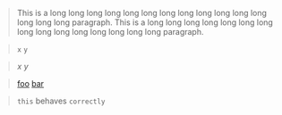 > This is a long long long long long long long long long long long long long long long paragraph.
> This is a long long long long long long long long long long long long long long long paragraph.

> `x`
> `y`

> _x_
> _y_

> [foo](http://foo)
> [bar](http://bar)

> `this` behaves
> `correctly`